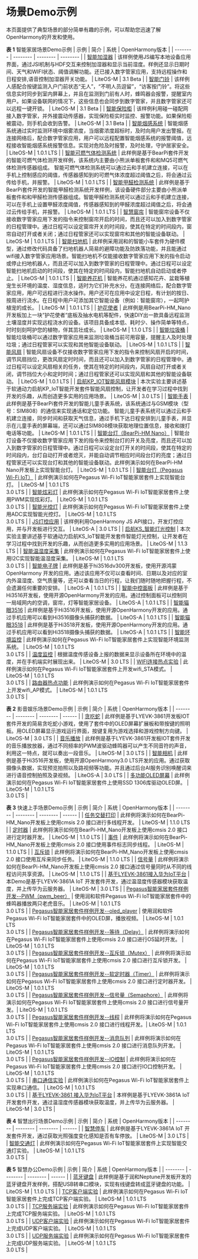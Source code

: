 # 场景Demo示例

本页面提供了典型场景的部分简单有趣的示例，可以帮助您迅速了解OpenHarmony的开发和使用。

 **表 1** 智能家居场景Demo示例
| 示例 | 简介 | 系统 | OpenHarmony版本 | 
| -------- | -------- | -------- | -------- |
| [智能加湿器](https://growing.openharmony.cn/mainPlay/detail?sampleId=3727) | 该样例使用JS编写本地设备应用界面，通过JSI机制与HDF交互来控制加湿器和显示当前湿度。样例还显示日期时间、天气和WIFI状态、阈值调解功能。还已接入数字管家应用，支持远程操作和日程安排,语音控制加湿器开关功能。 | LiteOS-M | 3.1 Beta |
| [智能门铃](https://growing.openharmony.cn/mainPlay/detail?sampleId=3728) | 该样例人感配合按键监测入户门前状态“无人”，“不明人员逗留”，“访客按门铃”。将这些信息实时同步到室内屏幕上，并且在监测到门前有人时，蜂鸣器会报警，提醒室内用户。如果设备联网的情况下，这些信息也会同步到数字管家，并且数字管家还可以远程一键开锁。 | LiteOS-M | 3.1 Beta | 
| [智能保险柜](https://growing.openharmony.cn/mainPlay/detail?sampleId=3731) | 该样例利用碰一碰配网接入数字管家，并外接震动传感器，实现保险柜实时监控、报警功能。如果保险柜被震动，则手机会收到告警。 | LiteOS-M | 3.1 Beta | 
| [智能烟感系统](https://growing.openharmony.cn/mainPlay/detail?sampleId=3703) | 智能烟感系统通过实时监测环境中烟雾浓度，当烟雾浓度超标时，及时向用户发出警报。在连接网络后，配合数字管家应用，用户可以远程配置智能烟感系统的报警阈值，远程接收智能烟感系统报警信息。实现对危险及时报警，及时处理，守护居家安全。 | LiteOS-M | 1.0.1 LTS | 
| [智能可燃气体检测系统](https://growing.openharmony.cn/mainPlay/detail?sampleId=3704) | 此样例是基于BearPi套件开发的智能可燃气体检测开发样例，该系统内主要由小熊派单板套件和和MQ5可燃气体检测传感器组成。 智能可燃气体检测系统可以通过云和手机建立连接，可以在手机上控制感应的阈值，传感器感知到的可燃气体浓度超过阈值之后，将会通过云传给手机，并报警。 | LiteOS-M | 1.0.1 LTS | 
| [智能甲醛检测系统](https://growing.openharmony.cn/mainPlay/detail?sampleId=3705) | 此样例是基于BearPi套件开发的智能甲醛检测系统开发样例，该设备硬件部分主要由小熊派单板套件和和甲醛检测传感器组成。智能甲醛检测系统可以通过云和手机建立连接，可以在手机上设置甲醛浓度阈值，传感器感知到的甲醛浓度超过阈值之后，将会通过云传给手机，并报警。 | LiteOS-M | 1.0.1 LTS | 
| [智慧窗帘](https://growing.openharmony.cn/mainPlay/detail?sampleId=3706) | 智能窗帘设备不仅接收数字管家应用下发的指令来控制窗帘开启的时间，而且还可以加入到数字管家的日程管理中。通过日程可以设定窗帘开关的时间段，使其在特定的时间段内，窗帘自动打开或者关闭；通过日程管家还可以实现窗帘和其他的智能设备联动。 | LiteOS-M | 1.0.1 LTS | 
| [智能扫地机](https://growing.openharmony.cn/mainPlay/detail?sampleId=3707) | 此样例采用润和的智能小车套件为硬件模型，通过修改代码具备了扫地机器人简易的避障功能及防跌落功能，并且能通过wifi接入数字管家应用场景。智能扫地机不仅能接收数字管家应用下发的指令启动或停止扫地机器人，而且还可以加入到数字管家的日程管理中。通过日程可以设定智能扫地机启动的时间段，使其在特定的时间段内，智能扫地机自动启动或者停止。 | LiteOS-M | 1.0.1 LTS | 
| [智能养花机](https://growing.openharmony.cn/mainPlay/detail?sampleId=3708) | 智能养花机通过感知花卉、盆栽等植宠生长环境的温度、湿度信息，适时为它们补充水分。在连接网络后，配合数字管家应用，用户可远程进行浇水操作。用户还可在应用中设定日程，有计划的按日、按周进行浇水。在日程中用户可添加其它智能设备（例如：智能窗帘），一起呵护植宠的成长。 | LiteOS-M | 1.0.1 LTS | 
| [护花使者](https://growing.openharmony.cn/mainPlay/detail?sampleId=3699) | 此样例是用BearPi-HM_Nano开发板加上一块“护花使者“底板及抽水电机等配件，快速DIY出一款具备远程监测土壤湿度并实现远程浇水的设备。该项目具备成本低、耗时少、操作简单等特点，时时刻刻呵护您的植物，伴其茁壮成长。 | LiteOS-M | 1.1.0 LTS | 
| [智能垃圾桶](https://growing.openharmony.cn/mainPlay/detail?sampleId=3709) | 智能垃圾桶可以通过数字管家应用来监测垃圾桶当前可用容量，提醒主人及时处理垃圾；通过日程管家可以实现和其他智能设备联动。 | LiteOS-M | 1.0.1 LTS | 
| [智能风扇](https://growing.openharmony.cn/mainPlay/detail?sampleId=3711) | 智能风扇设备不仅接收数字管家应用下发的指令来控制风扇开启的时间，调节风扇挡位，更改风扇定时时间，而且还可以加入到数字管家的日程管理中。通过日程可以设定风扇相关的任务，使其在特定的时间段内，风扇自动打开或者关闭，调节挡位大小和定时时间；通过日程管家还可以实现风扇和其他的智能设备联动。 | LiteOS-M | 1.0.1 LTS | 
| [启航KP_IOT智能风扇模块](https://growing.openharmony.cn/mainPlay/detail?sampleId=3802) | 本次实验主要讲述基于软通动力启航KP_IoT智能开发套件智能风扇控制，让开发者在学习过程中找到开发的乐趣，从而创造更多实用的应用场景。 | LiteOS-M | 3.0 LTS | 
| [智能手表](https://growing.openharmony.cn/mainPlay/detail?sampleId=3712) | 此样例是基于BearPi套件开发的智能儿童手表系统，该系统通过与GSM模块（型号：SIM808）的通信来实现通话和定位功能。 智能儿童手表系统可以通过云和手机建立连接，同步时间和获取天气信息，通过手机下达日程安排到儿童手表，并显示在儿童手表的屏幕端，还可以通过SIM808模块获取地理位置信息，接收和拨打电话等功能。 | LiteOS-M | 1.0.1 LTS | 
| [智能台灯（BearPi-HM Nano）](https://growing.openharmony.cn/mainPlay/detail?sampleId=3713) | 智能台灯设备不仅接收数字管家应用下发的指令来控制台灯的开关及亮度，而且还可以加入到数字管家的日程管理中。通过日程可以设定台灯开关的时间段，使其在特定的时间段内，台灯自动打开或者熄灭，并能自动调节相应时间段台灯的亮度；通过日程管家还可以实现台灯和其他的智能设备联动。此样例演示如何在BearPi-HM Nano开发板上实现智能台灯。 | LiteOS-M | 1.0.1 LTS | 
| [智能台灯（Pegasus Wi-Fi IoT）](https://growing.openharmony.cn/mainPlay/detail?sampleId=3793) | 此样例演示如何在Pegasus Wi-Fi IoT智能家居套件上实现智能台灯。 | LiteOS-M | 1.0.1 LTS</br>3.0 LTS | 
| [智能炫彩灯](https://growing.openharmony.cn/mainPlay/detail?sampleId=3787) | 此样例演示如何在Pegasus Wi-Fi IoT智能家居套件上使用PWM实现炫彩灯。 | LiteOS-M | 1.0.1 LTS</br>3.0 LTS | 
| [智能光控灯](https://growing.openharmony.cn/mainPlay/detail?sampleId=3788) | 此样例演示如何在Pegasus Wi-Fi IoT智能家居套件上使用ADC实现智能光控灯。 | LiteOS-M | 1.0.1 LTS</br>3.0 LTS | 
| [JS灯控应用](https://growing.openharmony.cn/mainPlay/detail?sampleId=3804) | 该样例利用OpenHarmony JS API接口，开发灯控应用，并与开发板进行交互。 | LiteOS-A | 3.0 LTS | 
| [启航KS_智能灯光控制](https://growing.openharmony.cn/mainPlay/detail?sampleId=3801) | 本次实验主要讲述基于软通动力启航KS_IoT智能开发套件智能灯光控制，让开发者在学习过程中找到开发的乐趣，从而创造更多实用的应用场景。 | LiteOS-M | 1.1.3 LTS | 
| [智能温湿度采集](https://growing.openharmony.cn/mainPlay/detail?sampleId=3789) | 此样例演示如何在Pegasus Wi-Fi IoT智能家居套件上使用I2C实现智能温湿度采集。 | LiteOS-M | 1.0.1 LTS</br>3.0 LTS  |
| [智能电子牌](https://growing.openharmony.cn/mainPlay/detail?sampleId=3710) | 此样例是基于hi3516dv300开发板，使用开源鸿蒙OpenHarmony 开发的应用。通过该应用不仅可以查看时间、日期以及对应的室内外温湿度、空气质量等，还可以查看当日的行程，让我们随时随地把握行程，不会遗漏任何重要的安排。 | LiteOS-A | 1.0.1 LTS |
| [智能中控面板](https://growing.openharmony.cn/mainPlay/detail?sampleId=3714) | 此样例是基于Hi3516开发板，使用开源OpenHarmony开发的应用。通过控制面板可以控制同一局域网内的空调，窗帘，灯等智能家居设备。 | LiteOS-A | 1.0.1 LTS |
| [智能猫眼3516](https://growing.openharmony.cn/mainPlay/detail?sampleId=3716) | 此样例是基于Hi3516开发板，使用开源OpenHarmony开发的应用。通过手机应用可以看到Hi3516摄像头捕获的数据。 | LiteOS-A | 1.0.1 LTS |
| [智能猫眼3518](https://growing.openharmony.cn/mainPlay/detail?sampleId=3717) | 此样例是基于Hi3518开发板，使用开源OpenHarmony开发的应用。通过手机应用可以看到Hi3518摄像头捕获的数据。 | LiteOS-A | 1.0.1 LTS |
| [智能环境监控](https://growing.openharmony.cn/mainPlay/detail?sampleId=3794) | 此样例演示如何在Pegasus Wi-Fi IoT智能家居套件上实现智能环境监测系统。 | LiteOS-M | 1.0.1 LTS</br>3.0 LTS  |
| [温度监控](https://growing.openharmony.cn/mainPlay/detail?sampleId=3803) | 根据温度传感设备上报的数据来显示设备所在环境中的温度，并在手机端实时展现出来。 | LiteOS-M | 3.0 LTS |
| [WIFI连接热点实验](https://growing.openharmony.cn/mainPlay/detail?sampleId=3795) | 此样例演示如何在Pegasus Wi-Fi IoT智能家居套件上开发wifi_STA模式。 | LiteOS-M | 1.0.1 LTS</br>3.0 LTS |
| [路由器热点功能](https://growing.openharmony.cn/mainPlay/detail?sampleId=3795) | 此样例演示如何在Pegasus Wi-Fi IoT智能家居套件上开发wifi_AP模式。 | LiteOS-M | 1.0.1 LTS</br>3.0 LTS |



 **表 2** 影音娱乐场景Demo示例
| 示例 | 简介 | 系统 | OpenHarmony版本 | 
| -------- | -------- | -------- | ------ |
| [贪吃蛇](https://growing.openharmony.cn/mainPlay/detail?sampleId=3718) | 此样例是基于LYEVK-3861开发板IOT套件开发的简易贪吃蛇小游戏，使用了套件中的OLED屏幕扩展板和带按键的照明板。用OLED屏幕显示游戏运行界面，按键复用为游戏选择和游戏控制方向键。 | LiteOS-M | 3.0 LTS |
| [音乐播放](https://growing.openharmony.cn/mainPlay/detail?sampleId=3719) | 此样例是基于LYEVK-3861开发板IOT套件开发的音乐播放放器，通过不同频率的PWM波驱动蜂鸣器可以产生不同音符的声音，利用这一特点，就可以奏出一段音乐。 | LiteOS-M | 3.0 LTS |
| [智能相机](https://growing.openharmony.cn/mainPlay/detail?sampleId=3715) | 此样例是基于Hi3516开发板，使用开源OpenHarmony3.0 LTS开发的应用。通过获取摄像头数据，实现预览拍照以及路视频等功能。并且通过后台AI服务识别唤醒词来进行语音控制拍照及录视频。 | LiteOS-A | 3.0 LTS |
| [多功能OLED屏幕](https://growing.openharmony.cn/mainPlay/detail?sampleId=3791) | 此样例演示如何在Pegasus Wi-Fi IoT智能家居套件上使用SSD 1306库驱动OLED屏。 | LiteOS-M | 1.0.1 LTS</br>3.0 LTS |



 **表 3** 快速上手场景Demo示例
| 示例 | 简介 | 系统 | OpenHarmony版本 | 
| -------- | -------- | -------- | ------ |
| [任务交替打印](https://growing.openharmony.cn/mainPlay/detail?sampleId=3722) | 此样例将演示如何在BearPi-HM_Nano开发板上使用cmsis 2.0 接口进行多线程开发。 | LiteOS-M | 1.1.0 LTS | 
| [定时器](https://growing.openharmony.cn/mainPlay/detail?sampleId=3723) | 此样例将演示如何在BearPi-HM_Nano开发板上使用cmsis 2.0 接口进行定时器开发。 | LiteOS-M | 1.1.0 LTS |
| [事件](https://growing.openharmony.cn/mainPlay/detail?sampleId=3724) | 此样例将演示如何在BearPi-HM_Nano开发板上使用cmsis 2.0 接口使用事件标志同步线程。 | LiteOS-M | 1.1.0 LTS |
| [互斥锁](https://growing.openharmony.cn/mainPlay/detail?sampleId=3725) | 此样例将演示如何在BearPi-HM_Nano开发板上使用cmsis 2.0 接口使用互斥来同步任务。 | LiteOS-M | 1.1.0 LTS |
| [信号量](https://growing.openharmony.cn/mainPlay/detail?sampleId=3726) | 此样例将演示如何在BearPi-HM_Nano开发板上使用cmsis 2.0 接口通过信号量同时从不同的线程访问共享资源。 | LiteOS-M | 1.1.0 LTS |
| [基于LYEVK-3861接入华为IoT平台](https://growing.openharmony.cn/mainPlay/detail?sampleId=3721) | 本Demo是基于LYEVK-3861A IoT 开发套件开发，通过温湿度传感器模块获取温度，并上传华为云服务器。 | LiteOS-M | 3.0 LTS |
| [Pegasus智能家居套件样例开发--PWM（pwm_beer）](https://growing.openharmony.cn/mainPlay/detail?sampleId=3755) | 使用润和软件Pegasus Wi-Fi IoT智能家居套件中的蜂鸣器播放两只老虎音乐。 | LiteOS-M | 1.0.1 LTS<br>3.0 LTS |
| [Pegasus智能家居套件样例开发--oled_player](https://growing.openharmony.cn/mainPlay/detail?sampleId=3756) | 使用润和软件Pegasus Wi-Fi IoT智能家居套件中的OLED屏，播放视频。 | LiteOS-M | 1.0.1 LTS</br>3.0 LTS |
| [Pegasus智能家居套件样例开发--等待（Delay）](https://growing.openharmony.cn/mainPlay/detail?sampleId=3759) | 此样例将演示如何在Pegasus Wi-Fi IoT智能家居套件上使用cmsis 2.0 接口进行OS延时开发。 | LiteOS-M | 1.0.1 LTS<br>3.0 LTS |
| [Pegasus智能家居套件样例开发--互斥锁（Mutex）](https://growing.openharmony.cn/mainPlay/detail?sampleId=3760) | 此样例将演示如何在Pegasus Wi-Fi IoT智能家居套件上使用cmsis 2.0 接口进行互斥锁开发。 | LiteOS-M | 1.0.1 LTS<br>3.0 LTS |
| [Pegasus智能家居套件样例开发--软定时器（Timer）](https://growing.openharmony.cn/mainPlay/detail?sampleId=3758) | 此样例将演示如何在Pegasus Wi-Fi IoT智能家居套件上使用cmsis 2.0 接口进行定时器开发。 | LiteOS-M | 1.0.1 LTS<br>3.0 LTS |
| [Pegasus智能家居套件样例开发--信号量（Semaphore）](https://growing.openharmony.cn/mainPlay/detail?sampleId=3761) | 此样例将演示如何在Pegasus Wi-Fi IoT智能家居套件上使用cmsis 2.0 接口进行信号量开发。| LiteOS-M | 1.0.1 LTS<br>3.0 LTS |
| [Pegasus智能家居套件样例开发--线程](https://growing.openharmony.cn/mainPlay/detail?sampleId=3757) | 此样例将演示如何在Pegasus Wi-Fi IoT智能家居套件上使用cmsis 2.0 接口进行线程开发。| LiteOS-M | 1.0.1 LTS<br>3.0 LTS |
| [Pegasus智能家居套件样例开发--消息队列](https://growing.openharmony.cn/mainPlay/detail?sampleId=3762) | 此样例将演示如何在Pegasus Wi-Fi IoT智能家居套件上使用cmsis 2.0 接口进行消息队列开发。 | LiteOS-M | 1.0.1 LTS<br>3.0 LTS |
| [Pegasus智能家居套件样例开发--IO控制](https://growing.openharmony.cn/mainPlay/detail?sampleId=3763) | 此样例将演示如何在Pegasus Wi-Fi IoT智能家居套件上使用cmsis 2.0 接口进行IO口控制开发。 | LiteOS-M | 1.0.1 LTS<br>3.0 LTS |
| [串口通信实验](https://growing.openharmony.cn/mainPlay/detail?sampleId=3790) | 此样例演示如何在Pegasus Wi-Fi IoT智能家居套件上实现串口通信。 | LiteOS-M | 1.0.1 LTS<br>3.0 LTS |
| [基于LYEVK-3861 接入华为IoT平台](https://growing.openharmony.cn/mainPlay/detail?sampleId=3721) | 本样例是基于LYEVK-3861A IoT 开发套件开发，通过温湿度传感器模块获取温度，并上传华为云服务器。 | LiteOS-M | 3.0 LTS |



 **表 4** 智慧出行场景Demo示例
| 示例 | 简介 | 系统 | OpenHarmony版本 | 
| -------- | -------- | -------- | ------ |
| [智慧停车](https://growing.openharmony.cn/mainPlay/detail?sampleId=3720) | 此样例是基于LYEVK-3861A IoT 开发套件开发，通过获取光照强度变化感知是否有车停放。 | LiteOS-M | 3.0 LTS | 
| [智能交通灯](https://growing.openharmony.cn/mainPlay/detail?sampleId=3792) | 此样例演示如何在Pegasus Wi-Fi IoT智能家居套件上实现智能交通灯实验。 | LiteOS-M | 1.0.1 LTS<br>3.0 LTS | 



 **表 5** 智慧办公Demo示例
| 示例 | 简介 | 系统 | OpenHarmony版本 | 
| -------- | -------- | -------- | ------ |
| [蓝牙键盘](https://growing.openharmony.cn/mainPlay/detail?sampleId=3700) | 此样例是基于润和Neptune开发板开发的蓝牙键盘开发样例，搭配USB转串口模块，实现有线键盘转成蓝牙键盘的功能。 | LiteOS-M | 1.1.0 LTS | 
| [TCP客户端实验](https://growing.openharmony.cn/mainPlay/detail?sampleId=3797) | 此样例演示如何在Pegasus Wi-Fi IoT智能家居套件上完成TCP客户端实验。 | LiteOS-M | 1.0.1 LTS<br>3.0 LTS | 
| [TCP服务端实验](https://growing.openharmony.cn/mainPlay/detail?sampleId=3798) | 此样例演示如何在Pegasus Wi-Fi IoT智能家居套件上完成TCP服务端实验。 | LiteOS-M | 1.0.1 LTS<br>3.0 LTS | 
| [UDP客户端实验](https://growing.openharmony.cn/mainPlay/detail?sampleId=3799) | 此样例演示如何在Pegasus Wi-Fi IoT智能家居套件上完成UDP客户端实验。 | LiteOS-M | 1.0.1 LTS<br>3.0 LTS | 
| [UDP服务端实验](https://growing.openharmony.cn/mainPlay/detail?sampleId=3800) | 此样例演示如何在Pegasus Wi-Fi IoT智能家居套件上完成UDP服务端实验。 | LiteOS-M | 1.0.1 LTS<br>3.0 LTS | 